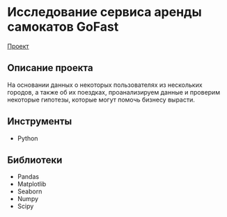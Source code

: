 # Исследование сервиса аренды самокатов GoFast
[Проект](https://github.com/GSW2012/Practicum-Portfolio/blob/main/9.%20Статистический%20анализ%20данных%20сервиса%20аренды%20самокатов/Статистический%20анализ%20данных%20сервиса%20аренды%20самокатов%20GoFast.ipynb)
## Описание проекта
На основании данных о некоторых пользователях из нескольких городов, а также об их поездках, проанализируем данные и проверим некоторые гипотезы, которые могут помочь бизнесу вырасти.
## Инструменты
- Python
## Библиотеки
- Pandas
- Matplotlib
- Seaborn
- Numpy
- Scipy
